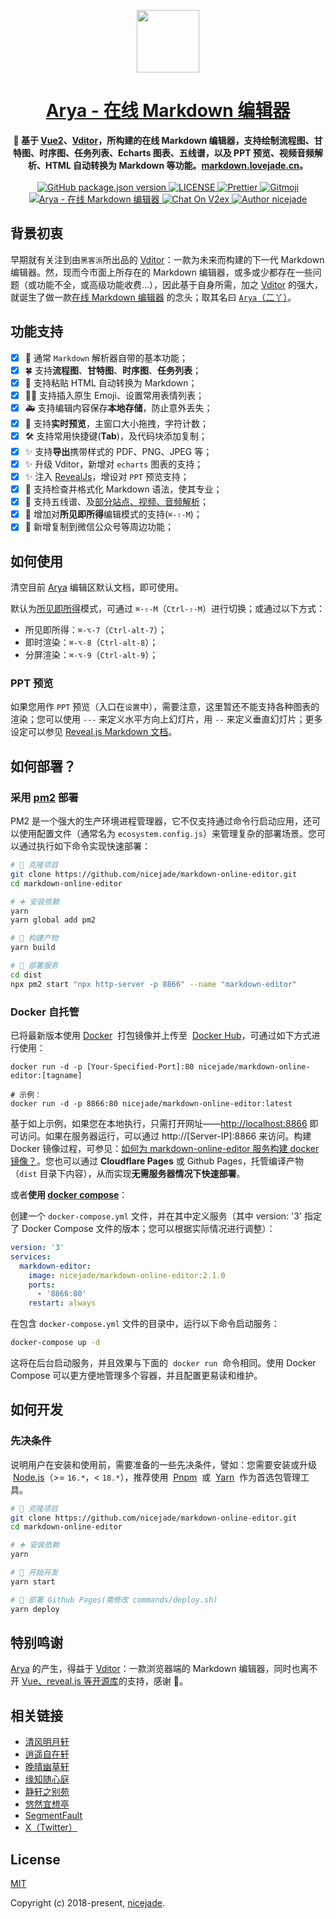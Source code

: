 <p align="center"><a href="https://www.niceshare.site/?ref=github.com" target="_blank"><img width="100"src="https://cdn.jsdelivr.net/gh/nicejade/markdown-online-editor/src/assets/images/logo.png"></a></p>

<h1 align="center">
  <a href="https://markdown.lovejade.cn/?ref=github.com">Arya - 在线 Markdown 编辑器</a>
</h1>

<div align="center">
  <strong>
    📝 基于 <a href="https://site.lovejade.cn/post/5b1a221c0526c920d6dfaada">Vue2</a>、<a href="https://github.com/Vanessa219/vditor">Vditor</a>，所构建的在线 Markdown 编辑器，支持绘制流程图、甘特图、时序图、任务列表、Echarts 图表、五线谱，以及 PPT 预览、视频音频解析、HTML 自动转换为 Markdown 等功能。<a href="https://markdown.lovejade.cn/?ref=github.com">markdown.lovejade.cn</a>。
  </strong>
</div>

<br>

<div align="center">
  <a href="https://github.com/nicejade/markdown-online-editor">
    <img alt="GitHub package.json version" src="https://img.shields.io/github/package-json/v/nicejade/markdown-online-editor">
  </a>
  <a href="https://github.com/nicejade/markdown-online-editor">
    <img src="https://img.shields.io/github/license/nicejade/markdown-online-editor.svg" alt="LICENSE">
  </a>
  <a href="https://prettier.io/">
    <img src="https://img.shields.io/badge/code_style-prettier-ff69b4.svg?style=flat" alt="Prettier">
  </a>
  <a href="https://gitmoji.dev">
    <img
      src="https://img.shields.io/badge/gitmoji-%20😜%20😍-FFDD67.svg?style=flat-square"
      alt="Gitmoji"
    />
  </a>
  <a href="https://www.jeffjade.com/2019/05/31/155-arya-markdown-online-editor/">
    <img src="https://img.shields.io/badge/chat-on%20blog-brightgreen.svg" alt="Arya - 在线 Markdown 编辑器">
  </a>
  <a href="https://v2ex.com/t/623128">
   <img src="https://img.shields.io/badge/chat-on%20v2ex-brightgreen.svg" alt="Chat On V2ex">
  </a>
  <a href="https://niceshare.site/?ref=github.com">
    <img src="https://img.shields.io/badge/Author-nicejade-%23a696c8.svg" alt="Author nicejade">
  </a>
</div>

## 背景初衷

早期就有关注到由`黑客派`所出品的 [Vditor](https://github.com/Vanessa219/vditor)：一款为未来而构建的下一代 Markdown 编辑器。然，现而今市面上所存在的 Markdown 编辑器，或多或少都存在一些问题（或功能不全，或高级功能收费...），因此基于自身所需，加之 [Vditor](https://github.com/Vanessa219/vditor) 的强大，就诞生了做一款[在线 Markdown 编辑器](https://markdown.lovejade.cn/?ref=github.com) 的念头；取其名曰 [`Arya`（二丫）](https://quickapp.lovejade.cn/talking-game-of-thrones/?ref=github.com)。

## 功能支持

- [x] 🎉 通常 `Markdown` 解析器自带的基本功能；
- [x] 🍀 支持**流程图**、**甘特图**、**时序图**、**任务列表**；
- [x] 🏁 支持粘贴 HTML 自动转换为 Markdown；
- [x] 💃🏻 支持插入原生 Emoji、设置常用表情列表；
- [x] 🚑 支持编辑内容保存**本地存储**，防止意外丢失；
- [x] 📝 支持**实时预览**，主窗口大小拖拽，字符计数；
- [x] 🛠 支持常用快捷键(**Tab**)，及代码块添加复制；
- [x] ✨ 支持**导出**携带样式的 PDF、PNG、JPEG 等；
- [x] ✨ 升级 Vditor，新增对 `echarts` 图表的支持；
- [x] ✨ 注入 [RevealJs](https://revealjs.com/#/)，增设对 `PPT` 预览支持；
- [x] 👏 支持检查并格式化 Markdown 语法，使其专业；
- [x] 🦑 支持五线谱、及[部分站点、视频、音频解析](https://github.com/Vanessa219/vditor)；
- [x] 🌟 增加对**所见即所得**编辑模式的支持(`⌘-⇧-M`)；
- [x] 🌟 新增复制到微信公众号等周边功能；

## 如何使用

清空目前 [Arya](https://markdown.lovejade.cn/?ref=github.com) 编辑区默认文档，即可使用。

默认为[所见即所得](https://b3log.org/vditor/)模式，可通过 `⌘-⇧-M`（`Ctrl-⇧-M`）进行切换；或通过以下方式：

- 所见即所得：`⌘-⌥-7`（`Ctrl-alt-7`）；
- 即时渲染：`⌘-⌥-8`（`Ctrl-alt-8`）；
- 分屏渲染：`⌘-⌥-9`（`Ctrl-alt-9`）；

### PPT 预览

如果您用作 `PPT` 预览（入口在`设置`中），需要注意，这里暂还不能支持各种图表的渲染；您可以使用 `---` 来定义水平方向上幻灯片，用 `--` 来定义垂直幻灯片；更多设定可以参见 [Reveal.js Markdown 文档](https://revealjs.com/markdown/)。

## 如何部署？

### 采用 [pm2](https://pm2.keymetrics.io/) 部署

PM2 是一个强大的生产环境进程管理器，它不仅支持通过命令行启动应用，还可以使用配置文件（通常名为 `ecosystem.config.js`）来管理复杂的部署场景。您可以通过执行如下命令实现快速部署：

```bash
# 🎉 克隆项目
git clone https://github.com/nicejade/markdown-online-editor.git
cd markdown-online-editor

# ➕ 安装依赖
yarn
yarn global add pm2

# 🔧 构建产物
yarn build

# 🚀 部署服务
cd dist
npx pm2 start "npx http-server -p 8866" --name "markdown-editor"
```

### Docker 自托管

已将最新版本使用 [Docker](https://docs.docker.com/engine/install/)  打包镜像并上传至  [Docker Hub](https://hub.docker.com/r/nicejade/markdown-online-editor)，可通过如下方式进行使用：

```shell
docker run -d -p [Your-Specified-Port]:80 nicejade/markdown-online-editor:[tagname]

# 示例：
docker run -d -p 8866:80 nicejade/markdown-online-editor:latest
```

基于如上示例，如果您在本地执行，只需打开网址——[http://localhost:8866](http://localhost:8866/) 即可访问。如果在服务器运行，可以通过 http://[Server-IP]:8866 来访问。构建 Docker 镜像过程，可参见：[如何为 markdown-online-editor 服务构建 docker 镜像？](https://memo.lovejade.cn/m/244)。您也可以通过 **Cloudflare Pages** 或 Github Pages，托管编译产物（`dist` 目录下内容），从而实现**无需服务器情况下快速部署**。

或者**使用 [docker compose](https://docs.docker.com/compose/)**：

创建一个 `docker-compose.yml` 文件，并在其中定义服务（其中 version: '3' 指定了 Docker Compose 文件的版本；您可以根据实际情况进行调整）：

```yaml
version: '3'
services:
  markdown-editor:
    image: nicejade/markdown-online-editor:2.1.0
    ports:
      - '8866:80'
    restart: always
```

在包含 `docker-compose.yml` 文件的目录中，运行以下命令启动服务：

```bash
docker-compose up -d
```

这将在后台启动服务，并且效果与下面的  `docker run`  命令相同。使用 Docker Compose 可以更方便地管理多个容器，并且配置更易读和维护。

## 如何开发

### 先决条件

说明用户在安装和使用前，需要准备的一些先决条件，譬如：您需要安装或升级  [Node.js](https://nodejs.org/en/)（>= `16.*`，< `18.*`），推荐使用  [Pnpm](https://pnpm.io/)  或  [Yarn](https://www.jeffjade.com/2017/12/30/135-npm-vs-yarn-detial-memo/)  作为首选包管理工具。

```bash
# 🎉 克隆项目
git clone https://github.com/nicejade/markdown-online-editor.git
cd markdown-online-editor

# ➕ 安装依赖
yarn

# 🚧 开始开发
yarn start

# 🚀 部署 Github Pages(需修改 commands/deploy.sh)
yarn deploy
```

## 特别鸣谢

[Arya](https://markdown.lovejade.cn/?utm_source=github.com) 的产生，得益于 [Vditor](https://github.com/b3log/vditor)：一款浏览器端的 Markdown 编辑器，同时也离不开 [Vue、reveal.js 等开源库](https://github.com/nicejade/markdown-online-editor/blob/master/package.json#L25-L64)的支持，感谢 🙌。

## 相关链接

- [清风明月轩](https://www.thebettersites.com/?ref=github.com)
- [逍遥自在轩](https://www.niceshare.site/?ref=github.com)
- [晚晴幽草轩](https://www.jeffjade.com/nicelinks?ref=github.com)
- [缘知随心庭](https://fine.niceshare.site/?ref=github.com)
- [静轩之别苑](https://quickapp.lovejade.cn/?ref=github.com)
- [悠然宜想亭](https://forum.lovejade.cn/?ref=github.com)
- [SegmentFault](https://segmentfault.com/u/jeffjade)
- [X（Twitter）](https://x.com/MarshalXuan)

## License

[MIT](http://opensource.org/licenses/MIT)

Copyright (c) 2018-present, [nicejade](https://niceshare.site/?ref=github.com).
